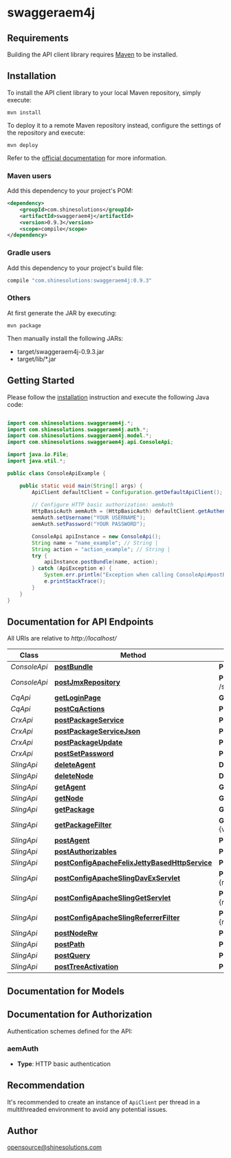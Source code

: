 # swaggeraem4j

## Requirements

Building the API client library requires [Maven](https://maven.apache.org/) to be installed.

## Installation

To install the API client library to your local Maven repository, simply execute:

```shell
mvn install
```

To deploy it to a remote Maven repository instead, configure the settings of the repository and execute:

```shell
mvn deploy
```

Refer to the [official documentation](https://maven.apache.org/plugins/maven-deploy-plugin/usage.html) for more information.

### Maven users

Add this dependency to your project's POM:

```xml
<dependency>
    <groupId>com.shinesolutions</groupId>
    <artifactId>swaggeraem4j</artifactId>
    <version>0.9.3</version>
    <scope>compile</scope>
</dependency>
```

### Gradle users

Add this dependency to your project's build file:

```groovy
compile "com.shinesolutions:swaggeraem4j:0.9.3"
```

### Others

At first generate the JAR by executing:

    mvn package

Then manually install the following JARs:

* target/swaggeraem4j-0.9.3.jar
* target/lib/*.jar

## Getting Started

Please follow the [installation](#installation) instruction and execute the following Java code:

```java

import com.shinesolutions.swaggeraem4j.*;
import com.shinesolutions.swaggeraem4j.auth.*;
import com.shinesolutions.swaggeraem4j.model.*;
import com.shinesolutions.swaggeraem4j.api.ConsoleApi;

import java.io.File;
import java.util.*;

public class ConsoleApiExample {

    public static void main(String[] args) {
        ApiClient defaultClient = Configuration.getDefaultApiClient();
        
        // Configure HTTP basic authorization: aemAuth
        HttpBasicAuth aemAuth = (HttpBasicAuth) defaultClient.getAuthentication("aemAuth");
        aemAuth.setUsername("YOUR USERNAME");
        aemAuth.setPassword("YOUR PASSWORD");

        ConsoleApi apiInstance = new ConsoleApi();
        String name = "name_example"; // String | 
        String action = "action_example"; // String | 
        try {
            apiInstance.postBundle(name, action);
        } catch (ApiException e) {
            System.err.println("Exception when calling ConsoleApi#postBundle");
            e.printStackTrace();
        }
    }
}

```

## Documentation for API Endpoints

All URIs are relative to *http://localhost/*

Class | Method | HTTP request | Description
------------ | ------------- | ------------- | -------------
*ConsoleApi* | [**postBundle**](docs/ConsoleApi.md#postBundle) | **POST** /system/console/bundles/{name} | 
*ConsoleApi* | [**postJmxRepository**](docs/ConsoleApi.md#postJmxRepository) | **POST** /system/console/jmx/com.adobe.granite:type&#x3D;Repository/op/{action} | 
*CqApi* | [**getLoginPage**](docs/CqApi.md#getLoginPage) | **GET** /libs/granite/core/content/login.html | 
*CqApi* | [**postCqActions**](docs/CqApi.md#postCqActions) | **POST** /.cqactions.html | 
*CrxApi* | [**postPackageService**](docs/CrxApi.md#postPackageService) | **POST** /crx/packmgr/service.jsp | 
*CrxApi* | [**postPackageServiceJson**](docs/CrxApi.md#postPackageServiceJson) | **POST** /crx/packmgr/service/.json/{path} | 
*CrxApi* | [**postPackageUpdate**](docs/CrxApi.md#postPackageUpdate) | **POST** /crx/packmgr/update.jsp | 
*CrxApi* | [**postSetPassword**](docs/CrxApi.md#postSetPassword) | **POST** /crx/explorer/ui/setpassword.jsp | 
*SlingApi* | [**deleteAgent**](docs/SlingApi.md#deleteAgent) | **DELETE** /etc/replication/agents.{runmode}/{name} | 
*SlingApi* | [**deleteNode**](docs/SlingApi.md#deleteNode) | **DELETE** /{path}/{name} | 
*SlingApi* | [**getAgent**](docs/SlingApi.md#getAgent) | **GET** /etc/replication/agents.{runmode}/{name} | 
*SlingApi* | [**getNode**](docs/SlingApi.md#getNode) | **GET** /{path}/{name} | 
*SlingApi* | [**getPackage**](docs/SlingApi.md#getPackage) | **GET** /etc/packages/{group}/{name}-{version}.zip | 
*SlingApi* | [**getPackageFilter**](docs/SlingApi.md#getPackageFilter) | **GET** /etc/packages/{group}/{name}-{version}.zip/jcr:content/vlt:definition/filter.tidy.2.json | 
*SlingApi* | [**postAgent**](docs/SlingApi.md#postAgent) | **POST** /etc/replication/agents.{runmode}/{name} | 
*SlingApi* | [**postAuthorizables**](docs/SlingApi.md#postAuthorizables) | **POST** /libs/granite/security/post/authorizables | 
*SlingApi* | [**postConfigApacheFelixJettyBasedHttpService**](docs/SlingApi.md#postConfigApacheFelixJettyBasedHttpService) | **POST** /apps/system/config.{runmode}/org.apache.felix.http | 
*SlingApi* | [**postConfigApacheSlingDavExServlet**](docs/SlingApi.md#postConfigApacheSlingDavExServlet) | **POST** /apps/system/config.{runmode}/org.apache.sling.jcr.davex.impl.servlets.SlingDavExServlet | 
*SlingApi* | [**postConfigApacheSlingGetServlet**](docs/SlingApi.md#postConfigApacheSlingGetServlet) | **POST** /apps/system/config.{runmode}/org.apache.sling.servlets.get.DefaultGetServlet | 
*SlingApi* | [**postConfigApacheSlingReferrerFilter**](docs/SlingApi.md#postConfigApacheSlingReferrerFilter) | **POST** /apps/system/config.{runmode}/org.apache.sling.security.impl.ReferrerFilter | 
*SlingApi* | [**postNodeRw**](docs/SlingApi.md#postNodeRw) | **POST** /{path}/{name}.rw.html | 
*SlingApi* | [**postPath**](docs/SlingApi.md#postPath) | **POST** /{path}/ | 
*SlingApi* | [**postQuery**](docs/SlingApi.md#postQuery) | **POST** /bin/querybuilder.json | 
*SlingApi* | [**postTreeActivation**](docs/SlingApi.md#postTreeActivation) | **POST** /etc/replication/treeactivation.html | 


## Documentation for Models



## Documentation for Authorization

Authentication schemes defined for the API:
### aemAuth

- **Type**: HTTP basic authentication


## Recommendation

It's recommended to create an instance of `ApiClient` per thread in a multithreaded environment to avoid any potential issues.

## Author

opensource@shinesolutions.com

